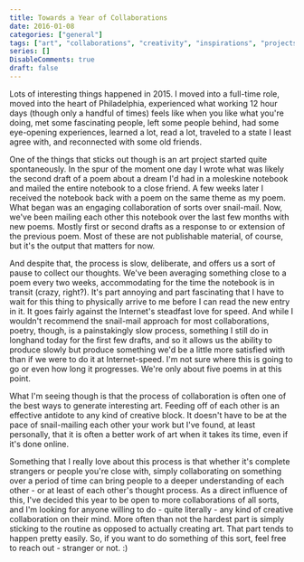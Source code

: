 ```yaml
---
title: Towards a Year of Collaborations
date: 2016-01-08
categories: ["general"]
tags: ["art", "collaborations", "creativity", "inspirations", "projects-2", "writing"]
series: []
DisableComments: true
draft: false
---
```


Lots of interesting things happened in 2015. I moved into a full-time role, moved into the heart of Philadelphia, experienced what working 12 hour days (though only a handful of times) feels like when you like what you're doing, met some fascinating people, left some people behind, had some eye-opening experiences, learned a lot, read a lot, traveled to a state I least agree with, and reconnected with some old friends.

One of the things that sticks out though is an art project started quite spontaneously. In the spur of the moment one day I wrote what was likely the second draft of a poem about a dream I'd had in a moleskine notebook and mailed the entire notebook to a close friend. A few weeks later I received the notebook back with a poem on the same theme as my poem. What began was an engaging collaboration of sorts over snail-mail. Now, we've been mailing each other this notebook over the last few months with new poems. Mostly first or second drafts as a response to or extension of the previous poem. Most of these are not publishable material, of course, but it's the output that matters for now.

And despite that, the process is slow, deliberate, and offers us a sort of pause to collect our thoughts. We've been averaging something close to a poem every two weeks, accommodating for the time the notebook is in transit (crazy, right?). It's part annoying and part fascinating that I have to wait for this thing to physically arrive to me before I can read the new entry in it. It goes fairly against the Internet's steadfast love for speed. And while I wouldn't recommend the snail-mail approach for most collaborations, poetry, though, is a painstakingly slow process, something I still do in longhand today for the first few drafts, and so it allows us the ability to produce slowly but produce something we'd be a little more satisfied with than if we were to do it at Internet-speed. I'm not sure where this is going to go or even how long it progresses. We're only about five poems in at this point.

What I'm seeing though is that the process of collaboration is often one of the best ways to generate interesting art. Feeding off of each other is an effective antidote to any kind of creative block. It doesn't have to be at the pace of snail-mailing each other your work but I've found, at least personally, that it is often a better work of art when it takes its time, even if it's done online.

Something that I really love about this process is that whether it's complete strangers or people you're close with, simply collaborating on something over a period of time can bring people to a deeper understanding of each other - or at least of each other's thought process. As a direct influence of this, I've decided this year to be open to more collaborations of all sorts, and I'm looking for anyone willing to do - quite literally - any kind of creative collaboration on their mind. More often than not the hardest part is simply sticking to the routine as opposed to actually creating art. That part tends to happen pretty easily. So, if you want to do something of this sort, feel free to reach out - stranger or not. :)

<br>
